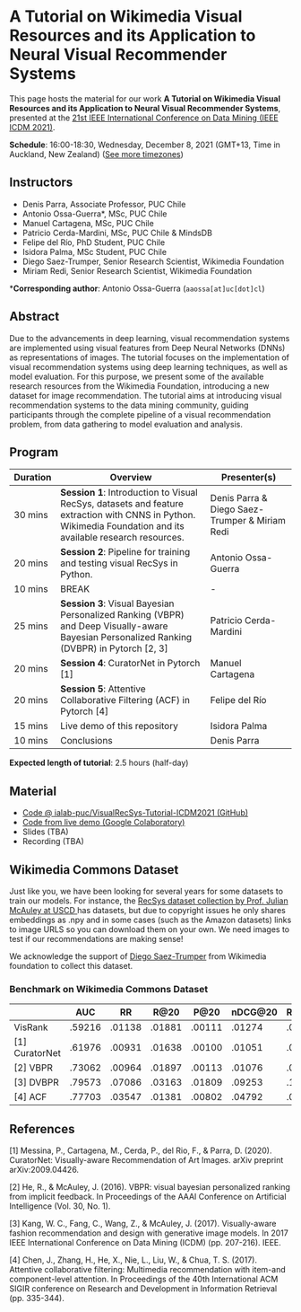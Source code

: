 # A Tutorial on Wikimedia Visual Resources and its Application to Neural Visual Recommender Systems

This page hosts the material for our work **A Tutorial on Wikimedia Visual Resources and its Application to Neural Visual Recommender Systems**, presented at the [21st IEEE International Conference on Data Mining (IEEE ICDM 2021)](https://icdm2021.auckland.ac.nz/).

**Schedule**: 16:00-18:30, Wednesday, December 8, 2021 (GMT+13, Time in Auckland, New Zealand) ([See more timezones](https://www.timeanddate.com/worldclock/converter.html?iso=20211208T030000&p1=tz_nzdt&p2=232&p3=31&p4=136))

## Instructors

* Denis Parra, Associate Professor, PUC Chile
* Antonio Ossa-Guerra*, MSc, PUC Chile
* Manuel Cartagena, MSc, PUC Chile
* Patricio Cerda-Mardini, MSc, PUC Chile & MindsDB
* Felipe del Río, PhD Student, PUC Chile
* Isidora Palma, MSc Student, PUC Chile
* Diego Saez-Trumper, Senior Research Scientist, Wikimedia Foundation
* Miriam Redi, Senior Research Scientist, Wikimedia Foundation

***Corresponding author**: Antonio Ossa-Guerra (`aaossa[at]uc[dot]cl`)

## Abstract

Due to the advancements in deep learning, visual recommendation systems are implemented using visual features from Deep Neural Networks (DNNs) as representations of images. The tutorial focuses on the implementation of visual recommendation systems using deep learning techniques, as well as model evaluation. For this purpose, we present some of the available research resources from the Wikimedia Foundation, introducing a new dataset for image recommendation. The tutorial aims at introducing visual recommendation systems to the data mining community, guiding participants through the complete pipeline of a visual recommendation problem, from data gathering to model evaluation and analysis.

## Program

| Duration | Overview                                                     | Presenter(s)                     |
| -------- | ------------------------------------------------------------ | -------------------------------- |
| 30 mins  | **Session 1**: Introduction to Visual RecSys, datasets and feature extraction with CNNS in Python. Wikimedia Foundation and its available research resources. | Denis Parra & Diego Saez-Trumper & Miriam Redi |
| 20 mins  | **Session 2**: Pipeline for training and testing visual RecSys in Python. | Antonio Ossa-Guerra              |
| 10 mins  | BREAK                                                        | -                                |
| 25 mins  | **Session 3**: Visual Bayesian Personalized Ranking (VBPR) and Deep Visually-aware Bayesian Personalized Ranking (DVBPR) in Pytorch [2, 3] | Patricio Cerda-Mardini           |
| 20 mins  | **Session 4**: CuratorNet in Pytorch [1]                     | Manuel Cartagena                 |
| 20 mins  | **Session 5**: Attentive Collaborative Filtering (ACF) in Pytorch [4] | Felipe del Río                   |
| 15 mins  | Live demo of this repository                                 | Isidora Palma                    |
| 10 mins  | Conclusions                                                  | Denis Parra                      |

**Expected length of tutorial**: 2.5 hours (half-day)

## Material

* [Code @ ialab-puc/VisualRecSys-Tutorial-ICDM2021 (GitHub)](https://github.com/ialab-puc/VisualRecSys-Tutorial-ICDM2021)
* [Code from live demo (Google Colaboratory)](https://colab.research.google.com/drive/1i6rI2xu-D-UCumyL2i1cuYrpm-IbrNgo#offline=true&sandboxMode=true)
* Slides (TBA)
* Recording (TBA)

## Wikimedia Commons Dataset

Just like you, we have been looking for several years for some datasets to train our models. For instance, the <a href="#">RecSys dataset collection by Prof. Julian McAuley at USCD </a> has datasets, but due to copyright issues he only shares embeddings as .npy and in some cases (such as the Amazon datasets) links to image URLS so you can download them on your own. We need images to test if our recommendations are making sense!

We acknowledge the support of [Diego Saez-Trumper](https://wikimediafoundation.org/profile/diego-saez-trumper/) from Wikimedia foundation to collect this dataset.

### Benchmark on Wikimedia Commons Dataset

|            | AUC     | RR      | R@20    | P@20    | nDCG@20 | R@100   | P@100   | nDCG@100 |
|------------|---------|---------|---------|---------|---------|---------|---------|----------|
| VisRank        | .59216 | .01138 | .01881 | .00111 | .01274 | .03280 | .00039 | .01534 |
| [1] CuratorNet | .61976 | .00931 | .01638 | .00100 | .01051 | .03582 | .00042 | .01403 |
| [2] VBPR       | .73062 | .00964 | .01897 | .00113 | .01076 | .06017 | .00069 | .01872 |
| [3] DVBPR      | .79573 | .07086 | .03163 | .01809 | .09253 | .10099 | .01155 | .12352 |
| [4] ACF        | .77703 | .03547 | .01381 | .00802 | .04792 | .05142 | .00588 | .07886 |

## References

[1] Messina, P., Cartagena, M., Cerda, P., del Rio, F., & Parra, D. (2020). CuratorNet: Visually-aware Recommendation of Art Images. arXiv preprint arXiv:2009.04426.

[2] He, R., & McAuley, J. (2016). VBPR: visual bayesian personalized ranking from implicit feedback. In Proceedings of the AAAI Conference on Artificial Intelligence (Vol. 30, No. 1).

[3] Kang, W. C., Fang, C., Wang, Z., & McAuley, J. (2017). Visually-aware fashion recommendation and design with generative image models. In 2017 IEEE International Conference on Data Mining (ICDM) (pp. 207-216). IEEE.

[4] Chen, J., Zhang, H., He, X., Nie, L., Liu, W., & Chua, T. S. (2017). Attentive collaborative filtering: Multimedia recommendation with item-and component-level attention. In Proceedings of the 40th International ACM SIGIR conference on Research and Development in Information Retrieval (pp. 335-344).

